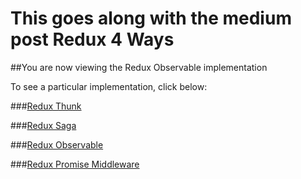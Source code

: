 # This goes along with the medium post Redux 4 Ways

##You are now viewing the Redux Observable implementation   

To see a particular implementation, click below:

###[Redux Thunk](https://github.com/dabit3/redux-4-ways/tree/thunk)   

###[Redux Saga](https://github.com/dabit3/redux-4-ways/tree/saga)    

###[Redux Observable](https://github.com/dabit3/redux-4-ways/tree/observable)   

###[Redux Promise Middleware](https://github.com/dabit3/redux-4-ways/tree/promise-middleware)